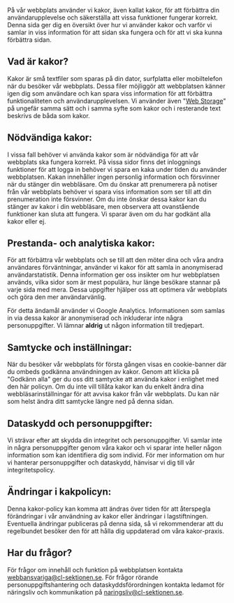 På vår webbplats använder vi kakor, även kallat kakor, för att förbättra din användarupplevelse och säkerställa att vissa funktioner fungerar korrekt. Denna sida ger dig en översikt över hur vi använder kakor och varför vi samlar in viss information för att sidan ska fungera och för att vi ska kunna förbättra sidan.

## Vad är kakor?

Kakor är små textfiler som sparas på din dator, surfplatta eller mobiltelefon när du besöker vår webbplats. Dessa filer möjliggör att webbplatsen känner igen dig som användare och kan spara viss information för att förbättra funktionaliteten och användarupplevelsen. Vi använder även "[Web Storage](https://en.wikipedia.org/wiki/Web_storage)" på ungefär samma sätt och i samma syfte som kakor och i resterande text beskrivs de båda som kakor.

## Nödvändiga kakor:

I vissa fall behöver vi använda kakor som är nödvändiga för att vår webbplats ska fungera korrekt. På vissa sidor finns det inloggnings funktioner för att logga in behöver vi spara en kaka under tiden du använder webbplatsen. Kakan innehåller ingen personlig information och försvinner när du stänger din webbläsare. Om du önskar att prenumerera på notiser från vår webbplats behöver vi spara viss information som ser till att din prenumeration inte försvinner. Om du inte önskar dessa kakor kan du stänger av kakor i din webbläsare, men observera att ovanstående funktioner kan sluta att fungera. Vi sparar även om du har godkänt alla kakor eller ej.

## Prestanda- och analytiska kakor:

För att förbättra vår webbplats och se till att den möter dina och våra andra användares förväntningar, använder vi kakor för att samla in anonymiserad användarstatistik. Denna information ger oss insikter om hur webbplatsen används, vilka sidor som är mest populära, hur länge besökare stannar på varje sida med mera. Dessa uppgifter hjälper oss att optimera vår webbplats och göra den mer användarvänlig.

För detta ändamål använder vi Google Analytics. Informationen som samlas in via dessa kakor är anonymiserad och inkluderar inte några personuppgifter. Vi lämnar **aldrig** ut någon information till tredjepart.

## Samtycke och inställningar:

När du besöker vår webbplats för första gången visas en cookie-banner där du ombeds godkänna användningen av kakor. Genom att klicka på "Godkänn alla" ger du oss ditt samtycke att använda kakor i enlighet med den här policyn. Om du inte vill tillåta kakor kan du enkelt ändra dina webbläsarinställningar för att avvisa kakor från vår webbplats. Du kan när som helst ändra ditt samtycke längre ned på denna sidan.

## Dataskydd och personuppgifter:

Vi strävar efter att skydda din integritet och personuppgifter. Vi samlar inte in några personuppgifter genom våra kakor och vi sparar inte heller någon information som kan identifiera dig som individ. För mer information om hur vi hanterar personuppgifter och dataskydd, hänvisar vi dig till vår integritetspolicy.

## Ändringar i kakpolicyn:

Denna kakor-policy kan komma att ändras över tiden för att återspegla förändringar i vår användning av kakor eller ändringar i lagstiftningen. Eventuella ändringar publiceras på denna sida, så vi rekommenderar att du regelbundet besöker den för att hålla dig uppdaterad om våra kakor-praxis.

## Har du frågor?

För frågor om innehåll och funktion på webbplatsen kontakta webbansvariga@cl-sektionen.se. För frågor rörande personuppgiftshantering och dataskyddsförordningen kontakta ledamot för näringsliv och kommunikation på naringsliv@cl-sektionen.se.

